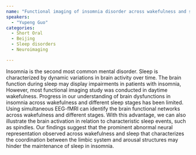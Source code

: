 ```yaml
---
name: "Functional imaging of insomnia disorder across wakefulness and sleep"
speakers:
  - "Yupeng Guo"
categories:
  - Short Oral
  - Beijing
  - Sleep disorders
  - Neuroimaging

---
```


Insomnia is the second most common mental disorder. Sleep is characterized by dynamic variations in brain activity over time. The brain function during sleep may display impairments in patients with insomnia, However, most functional imaging study was conducted in daytime wakefulness. Progress in our understanding of brain dysfunctions in insomnia across wakefulness and different sleep stages has been limited. Using simultaneous EEG-fMRI can identify the brain functional networks across wakefulness and different stages. With this advantage, we can also illustrate the brain activation in relation to characteristic sleep events, such as spindles. Our findings suggest that the prominent abnormal neural representation observed across wakefulness and sleep that characterizes the coordination between the limbic system and arousal structures may hinder the maintenance of sleep in insomnia.
